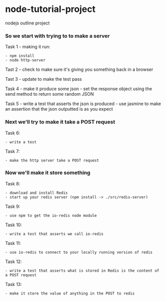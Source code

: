 # node-tutorial-project
nodejs outline project

<h3>So we start with trying to to make a server</h3>

Task 1 - making it run:

    - npm install
    - node http-server

Tast 2 - check to make sure it's giving you something back in a browser

Tast 3 - update to make the test pass

Task 4 - make it produce some json
    - set the response object using the send method to return some random JSON

Task 5 - write a test that asserts the json is produced
    - use jasmine to make an assertion that the json outputted is as you expect



<h3>Next we'll try to make it take a POST request</h3>

Task 6:

    - write a test
    
Task 7:

    - make the http server take a POST request


<h3>Now we'll make it store something</h3>

Task 8:

    - download and install Redis
    - start up your redis server (npm install -> ./src/redis-server)

Task 9:

    - use npm to get the io-redis node module

Task 10:

    - write a test that asserts we call io-redis

Task 11:

    - use io-redis to connect to your locally running version of redis

Task 12:

    - write a test that asserts what is stored in Redis is the content of a POST request

Task 13:

    - make it store the value of anything in the POST to redis
